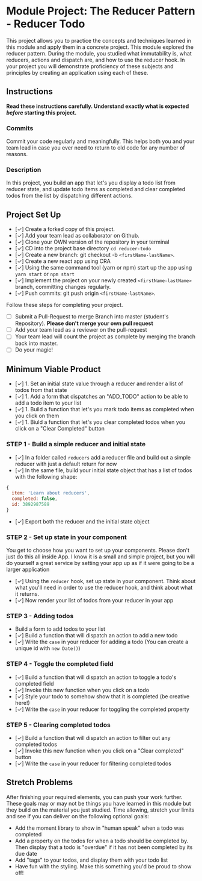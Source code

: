 # Module Project: The Reducer Pattern - Reducer Todo

This project allows you to practice the concepts and techniques learned in this module and apply them in a concrete project. This module explored the reducer pattern. During the module, you studied what immutability is, what reducers, actions and dispatch are, and how to use the reducer hook. In your project you will demonstrate proficiency of these subjects and principles by creating an application using each of these.

## Instructions

**Read these instructions carefully. Understand exactly what is expected _before_ starting this project.**

### Commits

Commit your code regularly and meaningfully. This helps both you and your team lead in case you ever need to return to old code for any number of reasons.

### Description

In this project, you build an app that let's you display a todo list from reducer state, and update todo items as completed and clear completed todos from the list by dispatching different actions.

## Project Set Up

- [✓] Create a forked copy of this project.
- [✓] Add your team lead as collaborator on Github.
- [✓] Clone your OWN version of the repository in your terminal
- [✓] CD into the project base directory `cd reducer-todo`
- [✓] Create a new branch: git checkout -b `<firstName-lastName>`.
- [✓] Create a new react app using CRA
- [✓] Using the same command tool (yarn or npm) start up the app using `yarn start` or `npm start`
- [✓] Implement the project on your newly created `<firstName-lastName>` branch, committing changes regularly.
- [✓] Push commits: git push origin `<firstName-lastName>`.

Follow these steps for completing your project.

- [ ] Submit a Pull-Request to merge <firstName-lastName> Branch into master (student's Repository). **Please don't merge your own pull request**
- [ ] Add your team lead as a reviewer on the pull-request
- [ ] Your team lead will count the project as complete by merging the branch back into master.
- [ ] Do your magic!

## Minimum Viable Product

- [✓] 1. Set an initial state value through a reducer and render a list of todos from that state
- [✓] 1. Add a form that dispatches an "ADD_TODO" action to be able to add a todo item to your list
- [✓] 1. Build a function that let's you mark todo items as completed when you click on them
- [✓] 1. Biuld a function that let's you clear completed todos when you click on a "Clear Completed" button

### STEP 1 - Build a simple reducer and initial state

- [✓] In a folder called `reducers` add a reducer file and build out a simple reducer with just a default return for now
- [✓] In the same file, build your initial state object that has a list of todos with the following shape:

```js
{
  item: 'Learn about reducers',
  completed: false,
  id: 3892987589
}
```

- [✓] Export both the reducer and the initial state object

### STEP 2 - Set up state in your component

You get to choose how you want to set up your components. Please don't just do this all inside App. I know it is a small and simple project, but you will do yourself a great service by setting your app up as if it were going to be a larger application

- [✓] Using the `reducer` hook, set up state in your component. Think about what you'll need in order to use the reducer hook, and think about what it returns.
- [✓] Now render your list of todos from your reducer in your app

### STEP 3 - Adding todos

- Build a form to add todos to your list
- [✓] Build a function that will dispatch an action to add a new todo
- [✓] Write the `case` in your reducer for adding a todo (You can create a unique id with `new Date()`)

### STEP 4 - Toggle the completed field

- [✓] Build a function that will dispatch an action to toggle a todo's completed field
- [✓] Invoke this new function when you click on a todo
- [✓] Style your todo to somehow show that it is completed (be creative here!)
- [✓] Write the `case` in your reducer for toggling the completed property

### STEP 5 - Clearing completed todos

- [✓] Build a function that will dispatch an action to filter out any completed todos
- [✓] Invoke this new function when you click on a "Clear completed" button
- [✓] Write the `case` in your reducer for filtering completed todos

## Stretch Problems

After finishing your required elements, you can push your work further. These goals may or may not be things you have learned in this module but they build on the material you just studied. Time allowing, stretch your limits and see if you can deliver on the following optional goals:

- Add the moment library to show in "human speak" when a todo was completed
- Add a property on the todos for when a todo should be completed by. Then display that a todo is "overdue" if it has not been completed by its due date
- Add "tags" to your todos, and display them with your todo list
- Have fun with the styling. Make this something you'd be proud to show off!
